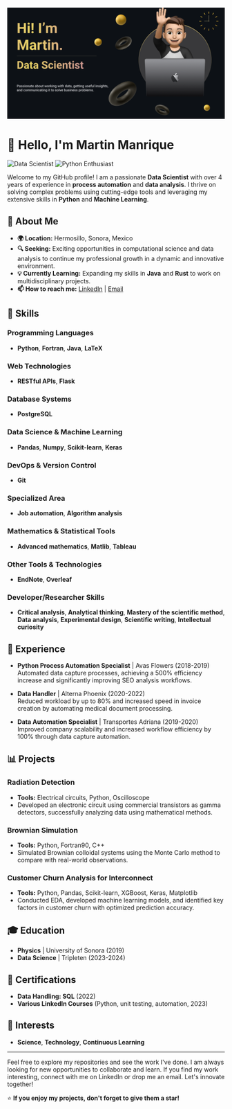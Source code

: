 ![Mi banner](banner-2.png)

# 👋 Hello, I'm Martin Manrique

![Data Scientist](https://img.shields.io/badge/Data%20Scientist-%F0%9F%93%88-blue) ![Python Enthusiast](https://img.shields.io/badge/Python-Expert-brightgreen)

Welcome to my GitHub profile! I am a passionate **Data Scientist** with over 4 years of experience in **process automation** and **data analysis**. I thrive on solving complex problems using cutting-edge tools and leveraging my extensive skills in **Python** and **Machine Learning**.

## 🌟 About Me

- **🌍 Location:** Hermosillo, Sonora, Mexico
- **🔍 Seeking:** Exciting opportunities in computational science and data analysis to continue my professional growth in a dynamic and innovative environment.
- **💡 Currently Learning:** Expanding my skills in **Java** and **Rust** to work on multidisciplinary projects.
- **📫 How to reach me:** [LinkedIn](https://www.linkedin.com/in/martin-m-a5aa40201/) | [Email](mailto:maartin.arriola117@gmail.com)

## 🚀 Skills

### Programming Languages
- **Python**, **Fortran**, **Java**, **LaTeX**

### Web Technologies
- **RESTful APIs**, **Flask**

### Database Systems
- **PostgreSQL**

### Data Science & Machine Learning
- **Pandas**, **Numpy**, **Scikit-learn**, **Keras**

### DevOps & Version Control
- **Git**

### Specialized Area
- **Job automation**, **Algorithm analysis**

### Mathematics & Statistical Tools
- **Advanced mathematics**, **Matlib**, **Tableau**

### Other Tools & Technologies
- **EndNote**, **Overleaf**

### Developer/Researcher Skills
- **Critical analysis**, **Analytical thinking**, **Mastery of the scientific method**, **Data analysis**, **Experimental design**, **Scientific writing**, **Intellectual curiosity**

## 💼 Experience

- **Python Process Automation Specialist** | Avas Flowers (2018-2019)  
  Automated data capture processes, achieving a 500% efficiency increase and significantly improving SEO analysis workflows.

- **Data Handler** | Alterna Phoenix (2020-2022)  
  Reduced workload by up to 80% and increased speed in invoice creation by automating medical document processing.

- **Data Automation Specialist** | Transportes Adriana (2019-2020)  
  Improved company scalability and increased workflow efficiency by 100% through data capture automation.

## 📊 Projects

### Radiation Detection
- **Tools:** Electrical circuits, Python, Oscilloscope
- Developed an electronic circuit using commercial transistors as gamma detectors, successfully analyzing data using mathematical methods.

### Brownian Simulation
- **Tools:** Python, Fortran90, C++
- Simulated Brownian colloidal systems using the Monte Carlo method to compare with real-world observations.

### Customer Churn Analysis for Interconnect
- **Tools:** Python, Pandas, Scikit-learn, XGBoost, Keras, Matplotlib
- Conducted EDA, developed machine learning models, and identified key factors in customer churn with optimized prediction accuracy.

## 🎓 Education
- **Physics** | University of Sonora (2019)
- **Data Science** | Tripleten (2023-2024)

## 📜 Certifications
- **Data Handling: SQL** (2022)
- **Various LinkedIn Courses** (Python, unit testing, automation, 2023)

## 🌱 Interests
- **Science**, **Technology**, **Continuous Learning**

---

Feel free to explore my repositories and see the work I've done. I am always looking for new opportunities to collaborate and learn. If you find my work interesting, connect with me on LinkedIn or drop me an email. Let's innovate together!

⭐️ **If you enjoy my projects, don't forget to give them a star!**

